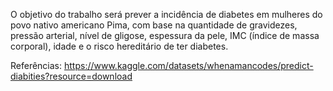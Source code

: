 O objetivo do trabalho será prever a incidência de diabetes em mulheres do povo nativo americano Pima, com base na quantidade de gravidezes, pressão arterial, nível de gligose, espessura da pele, IMC (índice de massa corporal), idade e o risco hereditário de ter diabetes. 

Referências:
https://www.kaggle.com/datasets/whenamancodes/predict-diabities?resource=download

